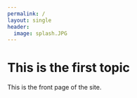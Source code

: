 ```yaml
---
permalink: /
layout: single
header:
  image: splash.JPG
---
```



# This is the first topic

This is the front page of the site.